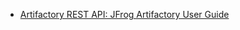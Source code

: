 





* [Artifactory REST API: JFrog Artifactory User Guide ](https://www.jfrog.com/confluence/display/RTF/Artifactory+REST+API)